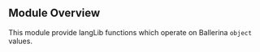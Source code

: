 ## Module Overview

This module provide langLib functions which operate on Ballerina `object` values.

